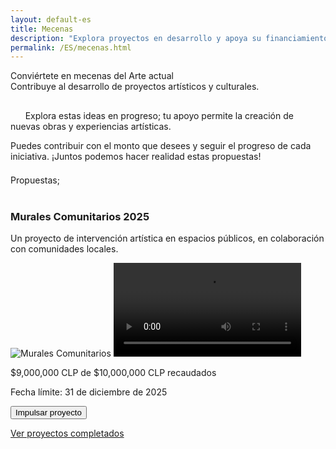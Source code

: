 ```yaml
---
layout: default-es
title: Mecenas
description: "Explora proyectos en desarrollo y apoya su financiamiento."
permalink: /ES/mecenas.html
---
```


<div class="titulo">Conviértete en mecenas del Arte actual</div>

<div class="subtitulo">Contribuye al desarrollo de proyectos artísticos y culturales.</div>

<!-- Párrafo 1 -->
<p class="parrafo" style="margin-top: 6%;">
  &nbsp;&nbsp;&nbsp;&nbsp;&nbsp;&nbsp;Explora estas ideas en progreso; tu apoyo permite la creación de nuevas obras y experiencias artísticas.
  
</p>

<!-- Párrafo 2 -->
<p class="parrafo">
 Puedes contribuir con el monto que desees y seguir el progreso de cada iniciativa. ¡Juntos podemos hacer realidad estas propuestas!
</p>

<div class="subtitulo" style="margin-top: 4%;">Propuestas;</div>
<br>

<div class="proyecto-container">
  <div class="proyecto" data-meta="10000000" data-recaudado="9000000">
    <h3>Murales Comunitarios 2025</h3>
    <p class="parrafo">Un proyecto de intervención artística en espacios públicos, en colaboración con comunidades locales.</p>
    <img src="/assets/img/murales-comunitarios.jpg" alt="Murales Comunitarios">
    <video controls>
      <source src="/assets/videos/murales-comunitarios.mp4" type="video/mp4">
      Tu navegador no soporta videos.
    </video>
    <div class="barra-progreso">
      <div class="progreso"></div>
    </div>
    <p class="parrafo meta">$<span class="recaudado">9,000,000</span> CLP de $10,000,000 CLP recaudados</p>
    <p class="parrafo fecha">Fecha límite: 31 de diciembre de 2025</p>
   <!-- Botón de donación unificado -->
<form action="https://www.paypal.com/ncp/payment/GX4V3R9TEHJ5G" method="post" target="_blank">
  <input type="submit" value="Impulsar proyecto" class="paypal-donation-button">
</form>

   </div>
</div>



<a href="proyectos-completados.html" class="enlace">Ver proyectos completados</a>
<br><br>

<script>
  document.addEventListener("DOMContentLoaded", function() {
    document.querySelectorAll(".proyecto").forEach(proyecto => {
      let meta = parseInt(proyecto.dataset.meta);
      let recaudado = parseInt(proyecto.dataset.recaudado);
      let porcentaje = (recaudado / meta) * 100;
      proyecto.querySelector(".progreso").style.width = porcentaje + "%";
    });
  });
</script>



